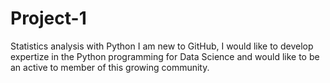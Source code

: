 # Project-1
Statistics analysis with Python
I am new to GitHub, I would like to develop expertize in the Python programming for Data Science and would like to be an active to member of this growing community.
